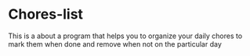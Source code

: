 # Chores-list
This is a about a program that helps you to organize your daily chores to mark them when done and remove when not on the particular day
